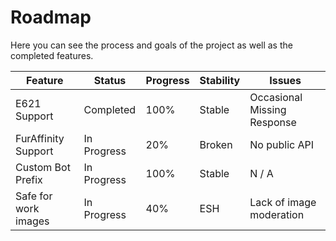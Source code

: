 # Roadmap

Here you can see the process and goals of the project as well as the completed features.

| Feature              | Status      | Progress | Stability | Issues                      |
|----------------------|-------------|----------|-----------|-----------------------------|
| E621 Support         | Completed   | 100%     | Stable    | Occasional Missing Response |
| FurAffinity Support    | In Progress | 20%      | Broken    | No public API               |
| Custom Bot Prefix     | In Progress | 100%     | Stable    | N / A                       |
| Safe for work images | In Progress | 40%      | ESH       | Lack of image moderation    |
